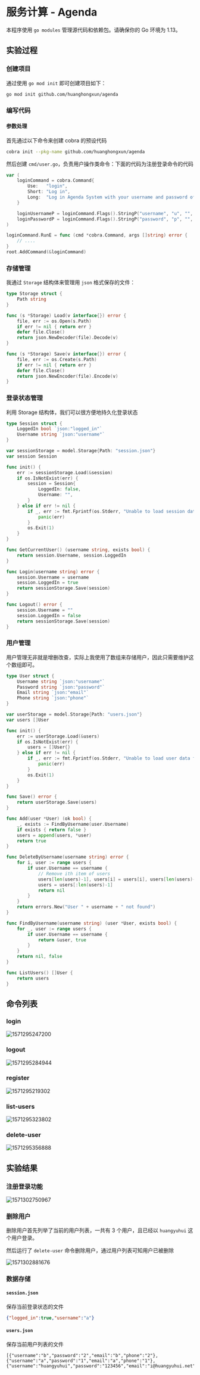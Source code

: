 # 服务计算 - Agenda

本程序使用 `go modules` 管理源代码和依赖包。请确保你的 Go 环境为 1.13。

## 实验过程

### 创建项目

通过使用 `go mod init` 即可创建项目如下：

```bash
go mod init github.com/huanghongxun/agenda
```

### 编写代码

#### 参数处理

首先通过以下命令来创建 cobra 的预设代码

```bash
cobra init --pkg-name github.com/huanghongxun/agenda
```

然后创建 `cmd/user.go`，负责用户操作类命令：下面的代码为注册登录命令的代码

```go
var (
	loginCommand = cobra.Command{
		Use:   "login",
		Short: "Log in",
		Long:  "Log in Agenda System with your username and password of a registered account",
	}

	loginUsernameP = loginCommand.Flags().StringP("username", "u", "", "username of a registered account")
	loginPasswordP = loginCommand.Flags().StringP("password", "p", "", "password of a registered account")
)

loginCommand.RunE = func (cmd *cobra.Command, args []string) error {
    // ....
}
root.AddCommand(&loginCommand)
```

### 存储管理

我通过 `Storage` 结构体来管理用 `json` 格式保存的文件：

```go
type Storage struct {
	Path string
}

func (s *Storage) Load(v interface{}) error {
	file, err := os.Open(s.Path)
	if err != nil { return err }
	defer file.Close()
	return json.NewDecoder(file).Decode(v)
}

func (s *Storage) Save(v interface{}) error {
	file, err := os.Create(s.Path)
	if err != nil { return err }
	defer file.Close()
	return json.NewEncoder(file).Encode(v)
}
```

### 登录状态管理

利用 Storage 结构体，我们可以很方便地持久化登录状态

```go
type Session struct {
	LoggedIn bool `json:"logged_in"`
	Username string `json:"username"`
}

var sessionStorage = model.Storage{Path: "session.json"}
var session Session

func init() {
	err := sessionStorage.Load(&session)
	if os.IsNotExist(err) {
		session = Session{
			LoggedIn: false,
			Username: "",
		}
	} else if err != nil {
		if _, err := fmt.Fprintf(os.Stderr, "Unable to load session data from session.json"); err != nil {
			panic(err)
		}
		os.Exit(1)
	}
}

func GetCurrentUser() (username string, exists bool) {
	return session.Username, session.LoggedIn
}

func Login(username string) error {
	session.Username = username
	session.LoggedIn = true
	return sessionStorage.Save(session)
}

func Logout() error {
	session.Username = ""
	session.LoggedIn = false
	return sessionStorage.Save(session)
}
```

### 用户管理

用户管理无非就是增删改查，实际上我使用了数组来存储用户，因此只需要维护这个数组即可。

```go
type User struct {
	Username string `json:"username"`
	Password string `json:"password"`
	Email string `json:"email"`
	Phone string `json:"phone"`
}

var userStorage = model.Storage{Path: "users.json"}
var users []User

func init() {
	err := userStorage.Load(&users)
	if os.IsNotExist(err) {
		users = []User{}
	} else if err != nil {
		if _, err := fmt.Fprintf(os.Stderr, "Unable to load user data from users.json: %s", err.Error()); err != nil {
			panic(err)
		}
		os.Exit(1)
	}
}

func Save() error {
	return userStorage.Save(users)
}

func Add(user *User) (ok bool) {
	_, exists := FindByUsername(user.Username)
	if exists { return false }
	users = append(users, *user)
	return true
}

func DeleteByUsername(username string) error {
	for i, user := range users {
		if user.Username == username {
			// Remove ith item of users
			users[len(users)-1], users[i] = users[i], users[len(users)-1]
			users = users[:len(users)-1]
			return nil
		}
	}
	return errors.New("User " + username + " not found")
}

func FindByUsername(username string) (user *User, exists bool) {
	for _, user := range users {
		if user.Username == username {
			return &user, true
		}
	}
	return nil, false
}

func ListUsers() []User {
	return users
}
```

## 命令列表

### login

![1571295247200](assets/1571295247200.png)

### logout

![1571295284944](assets/1571295284944.png)

### register

![1571295219302](assets/1571295219302.png)

### list-users

![1571295323802](assets/1571295323802.png)

### delete-user

![1571295356888](1571295356888.png)



## 实验结果

### 注册登录功能

![1571302750967](assets/1571302750967.png)

### 删除用户

删除用户首先列举了当前的用户列表，一共有 3 个用户，且已经以 `huangyuhui` 这个用户登录。

然后运行了 `delete-user` 命令删除用户，通过用户列表可知用户已被删除

![1571302881676](assets/1571302881676.png)

### 数据存储

#### `session.json`

保存当前登录状态的文件

```json
{"logged_in":true,"username":"a"}
```

#### `users.json`

保存当前用户列表的文件

```
[{"username":"b","password":"2","email":"b","phone":"2"},{"username":"a","password":"1","email":"a","phone":"1"},{"username":"huangyuhui","password":"123456","email":"i@huangyuhui.net","phone":"12345678"}]
```